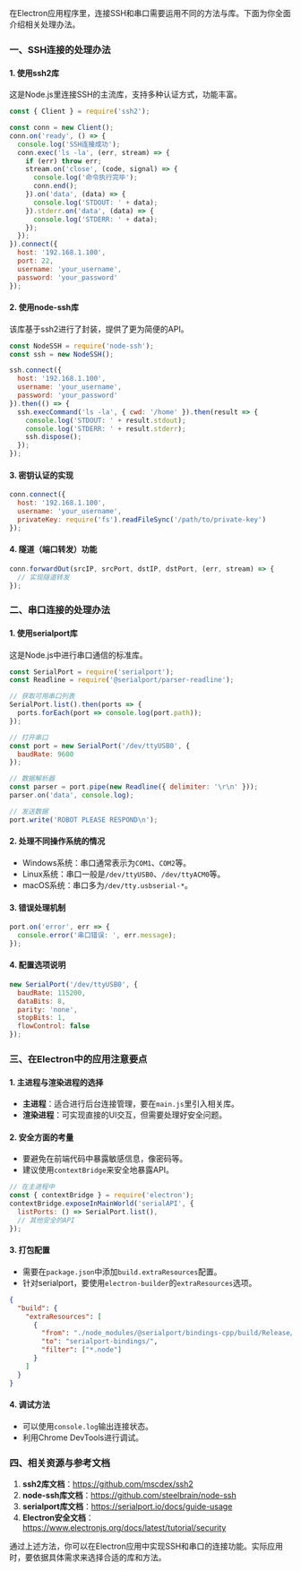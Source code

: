 在Electron应用程序里，连接SSH和串口需要运用不同的方法与库。下面为你全面介绍相关处理办法。

### 一、SSH连接的处理办法

#### 1. 使用ssh2库
这是Node.js里连接SSH的主流库，支持多种认证方式，功能丰富。
```javascript
const { Client } = require('ssh2');

const conn = new Client();
conn.on('ready', () => {
  console.log('SSH连接成功');
  conn.exec('ls -la', (err, stream) => {
    if (err) throw err;
    stream.on('close', (code, signal) => {
      console.log('命令执行完毕');
      conn.end();
    }).on('data', (data) => {
      console.log('STDOUT: ' + data);
    }).stderr.on('data', (data) => {
      console.log('STDERR: ' + data);
    });
  });
}).connect({
  host: '192.168.1.100',
  port: 22,
  username: 'your_username',
  password: 'your_password'
});
```

#### 2. 使用node-ssh库
该库基于ssh2进行了封装，提供了更为简便的API。
```javascript
const NodeSSH = require('node-ssh');
const ssh = new NodeSSH();

ssh.connect({
  host: '192.168.1.100',
  username: 'your_username',
  password: 'your_password'
}).then(() => {
  ssh.execCommand('ls -la', { cwd: '/home' }).then(result => {
    console.log('STDOUT: ' + result.stdout);
    console.log('STDERR: ' + result.stderr);
    ssh.dispose();
  });
});
```

#### 3. 密钥认证的实现
```javascript
conn.connect({
  host: '192.168.1.100',
  username: 'your_username',
  privateKey: require('fs').readFileSync('/path/to/private-key')
});
```

#### 4. 隧道（端口转发）功能
```javascript
conn.forwardOut(srcIP, srcPort, dstIP, dstPort, (err, stream) => {
  // 实现隧道转发
});
```

### 二、串口连接的处理办法

#### 1. 使用serialport库
这是Node.js中进行串口通信的标准库。
```javascript
const SerialPort = require('serialport');
const Readline = require('@serialport/parser-readline');

// 获取可用串口列表
SerialPort.list().then(ports => {
  ports.forEach(port => console.log(port.path));
});

// 打开串口
const port = new SerialPort('/dev/ttyUSB0', {
  baudRate: 9600
});

// 数据解析器
const parser = port.pipe(new Readline({ delimiter: '\r\n' }));
parser.on('data', console.log);

// 发送数据
port.write('ROBOT PLEASE RESPOND\n');
```

#### 2. 处理不同操作系统的情况
- Windows系统：串口通常表示为`COM1`、`COM2`等。
- Linux系统：串口一般是`/dev/ttyUSB0`、`/dev/ttyACM0`等。
- macOS系统：串口多为`/dev/tty.usbserial-*`。

#### 3. 错误处理机制
```javascript
port.on('error', err => {
  console.error('串口错误: ', err.message);
});
```

#### 4. 配置选项说明
```javascript
new SerialPort('/dev/ttyUSB0', {
  baudRate: 115200,
  dataBits: 8,
  parity: 'none',
  stopBits: 1,
  flowControl: false
});
```

### 三、在Electron中的应用注意要点

#### 1. 主进程与渲染进程的选择
- **主进程**：适合进行后台连接管理，要在`main.js`里引入相关库。
- **渲染进程**：可实现直接的UI交互，但需要处理好安全问题。

#### 2. 安全方面的考量
- 要避免在前端代码中暴露敏感信息，像密码等。
- 建议使用`contextBridge`来安全地暴露API。
```javascript
// 在主进程中
const { contextBridge } = require('electron');
contextBridge.exposeInMainWorld('serialAPI', {
  listPorts: () => SerialPort.list(),
  // 其他安全的API
});
```

#### 3. 打包配置
- 需要在`package.json`中添加`build.extraResources`配置。
- 针对serialport，要使用`electron-builder`的`extraResources`选项。
```json
{
  "build": {
    "extraResources": [
      {
        "from": "./node_modules/@serialport/bindings-cpp/build/Release/",
        "to": "serialport-bindings/",
        "filter": ["*.node"]
      }
    ]
  }
}
```

#### 4. 调试方法
- 可以使用`console.log`输出连接状态。
- 利用Chrome DevTools进行调试。

### 四、相关资源与参考文档
1. **ssh2库文档**：https://github.com/mscdex/ssh2
2. **node-ssh库文档**：https://github.com/steelbrain/node-ssh
3. **serialport库文档**：https://serialport.io/docs/guide-usage
4. **Electron安全文档**：https://www.electronjs.org/docs/latest/tutorial/security

通过上述方法，你可以在Electron应用中实现SSH和串口的连接功能。实际应用时，要依据具体需求来选择合适的库和方法。
